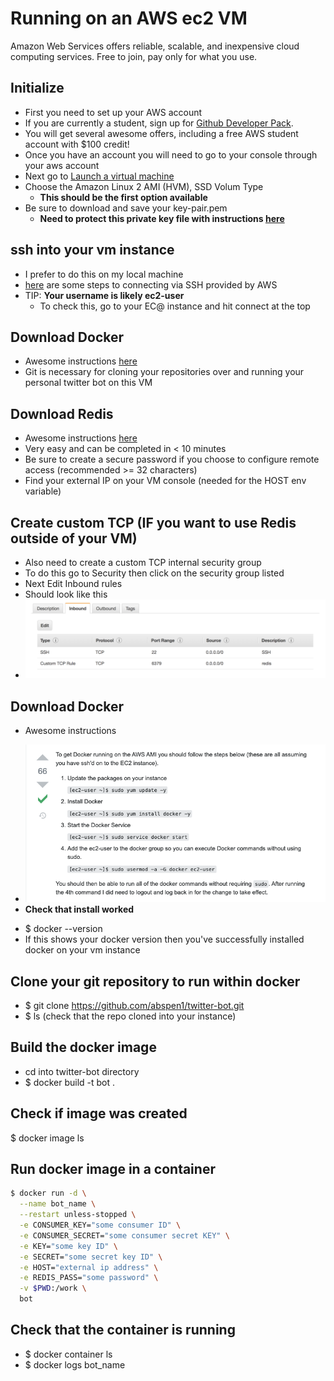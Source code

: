 # Running on an AWS ec2 VM

Amazon Web Services offers reliable, scalable, and inexpensive cloud computing services. Free to join, pay only for what you use.

## Initialize

- First you need to set up your AWS account
- If you are currently a student, sign up for [Github Developer Pack](https://education.github.com/pack).
- You will get several awesome offers, including a free AWS student account with $100 credit!
- Once you have an account you will need to go to your console through your aws account
- Next go to [Launch a virtual machine](https://console.aws.amazon.com/ec2/v2/home?region=us-east-1#LaunchInstanceWizard:)
- Choose the Amazon Linux 2 AMI (HVM), SSD Volum Type
  - **This should be the first option available**
- Be sure to download and save your key-pair.pem
  - **Need to protect this private key file with instructions [here](https://stackabuse.com/how-to-fix-warning-unprotected-private-key-file-on-mac-and-linux/)**

## ssh into your vm instance

- I prefer to do this on my local machine
- [here](https://docs.aws.amazon.com/AWSEC2/latest/UserGuide/AccessingInstancesLinux.html) are some steps to connecting via SSH provided by AWS
- TIP: **Your username is likely ec2-user**
  - To check this, go to your EC@ instance and hit connect at the top

## Download Docker

- Awesome instructions [here](https://cloudaffaire.com/how-to-install-git-in-aws-ec2-instance/)
- Git is necessary for cloning your repositories over and running your personal twitter bot on this VM

## Download Redis

- Awesome instructions [here](https://medium.com/@feliperohdee/installing-redis-to-an-aws-ec2-machine-2e2c4c443b68)
- Very easy and can be completed in < 10 minutes
- Be sure to create a secure password if you choose to configure remote access (recommended >= 32 characters)
- Find your external IP on your VM console (needed for the HOST env variable)

## Create custom TCP (IF you want to use Redis outside of your VM)

- Also need to create a custom TCP internal security group
- To do this go to Security then click on the security group listed
- Next Edit Inbound rules
- Should look like this
- ![Alt text](/images/redis.png 'security groups')

## Download Docker

- Awesome instructions

* ![Alt text](/images/docker.png 'docker')
* **Check that install worked**

- $ docker --version
- If this shows your docker version then you've successfully installed docker on your vm instance

## Clone your git repository to run within docker

- $ git clone https://github.com/abspen1/twitter-bot.git
- $ ls (check that the repo cloned into your instance)

## Build the docker image

- cd into twitter-bot directory
- $ docker build -t bot .

## Check if image was created

$ docker image ls

## Run docker image in a container

```bash
$ docker run -d \
  --name bot_name \
  --restart unless-stopped \
  -e CONSUMER_KEY="some consumer ID" \
  -e CONSUMER_SECRET="some consumer secret KEY" \
  -e KEY="some key ID" \
  -e SECRET="some secret key ID" \
  -e HOST="external ip address" \
  -e REDIS_PASS="some password" \
  -v $PWD:/work \
  bot
```

## Check that the container is running

- $ docker container ls
- $ docker logs bot_name
